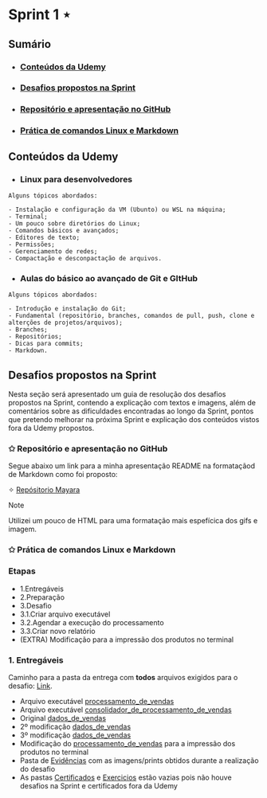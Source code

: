# Sprint 1 ⋆
## Sumário
- ### [Conteúdos da Udemy](https://github.com/mayaramog/compassUOLmayara/tree/main/Sprint1#conteúdos-da-udemy-1)
- ### [Desafios propostos na Sprint](https://github.com/mayaramog/compassUOLmayara/tree/main/Sprint1#desafios-propostos-na-sprint-1)
- ### [Repositório e apresentação no GitHub](https://github.com/mayaramog/compassUOLmayara/tree/main/Sprint1#-repositório-e-apresentação-no-github)
- ### [Prática de comandos Linux e Markdown](https://github.com/mayaramog/compassUOLmayara/tree/main/Sprint1#-prática-de-comandos-linux-e-markdown)

## Conteúdos da Udemy
 - ### Linux para desenvolvedores
 ````
Alguns tópicos abordados:

- Instalação e configuração da VM (Ubunto) ou WSL na máquina;
- Terminal;
- Um pouco sobre diretórios do Linux;
- Comandos básicos e avançados;
- Editores de texto;
- Permissões;
- Gerenciamento de redes;
- Compactação e desconpactação de arquivos.
 ````

 - ### Aulas do básico ao avançado de Git e GItHub
 ```
Alguns tópicos abordados:

- Introdução e instalação do Git;
- Fundamental (repositório, branches, comandos de pull, push, clone e alterções de projetos/arquivos);
- Branches;
- Repositórios;
- Dicas para commits;
- Markdown.
 ```

## Desafios propostos na Sprint
Nesta seção será apresentado um guia de resolução dos desafios propostos na Sprint, contendo a explicação com textos e imagens, além de comentários sobre as dificuldades encontradas ao longo da Sprint, pontos que pretendo melhorar na próxima Sprint e explicação dos conteúdos vistos fora da Udemy propostos.

### ✩ Repositório e apresentação no GitHub
Segue abaixo um link para a minha apresentação README na formataçãod de Markdown como foi proposto:

<div>

✧ [Repósitorio Mayara](github.com/mayaramog/compassUOLmayara) 
</div>

> [!NOTE]
> Utilizei um pouco de HTML para uma formatação mais espefícica dos gifs e imagem.

### ✩ Prática de comandos Linux e Markdown
### Etapas
- 1.Entregáveis
- 2.Preparação
- 3.Desafio
- 3.1.Criar arquivo executável
- 3.2.Agendar a execução do processamento
- 3.3.Criar novo relatório
- (EXTRA) Modificação para a impressão dos produtos no terminal 

### 1. Entregáveis

Caminho para a pasta da entrega com **todos** arquivos exigidos para o desafio: [Link](github.com/mayaramog/compassUOLmayara/Sprint1/Desafio).

- Arquivo executável [processamento_de_vendas](github.com/mayaramog/compassUOLmayara/main/Sprint1/Desafio/ecommerce/ecommerce/processamento_de_vendas.sh)
- Arquivo executável [consolidador_de_processamento_de_vendas](github.com/mayaramog/compassUOLmayara/main/Sprint1/Desafio/ecommerce/ecommerce/consolidador_de_processamento_de_vendas.sh)
- Original [dados_de_vendas](github.com/mayaramog/compassUOLmayara/main/Sprint1/Desafio/ecommerce/ecommerce/dados_de_vendas.csv)
- 2º modificação [dados_de_vendas](github.com/mayaramog/compassUOLmayara/main/Sprint1/Desafio/dados_de_vendas_2º_modificacao.csv)
- 3º modificação [dados_de_vendas]()
- Modificação do [processamento_de_vendas]() para a impressão dos produtos no terminal
- Pasta de [Evidências]() com as imagens/prints obtidos durante a realização do desafio
- As pastas [Certificados](github.com/mayaramog/compassUOLmayara/main/Sprint1/Certificados) e [Exercicios](github.com/mayaramog/compassUOLmayara/main/Sprint1/Exercicios) estão vazias pois não houve desafios na Sprint e certificados fora da Udemy
